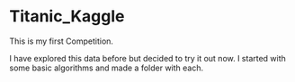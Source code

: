 # Titanic_Kaggle

This is my first Competition. <br>

I have explored this data before but decided to try it out now. I started with some basic algorithms and made a folder with each. 
